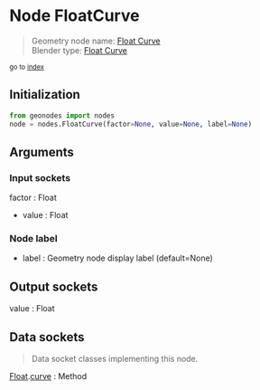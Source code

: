 
# Node FloatCurve

> Geometry node name: [Float Curve](https://docs.blender.org/manual/en/latest/modeling/geometry_nodes/material/float_curve.html)<br>
  Blender type: [Float Curve](https://docs.blender.org/api/current/bpy.types.ShaderNodeFloatCurve.html)
  
<sub>go to [index](/docs/index.md)</sub>

## Initialization

```python
from geonodes import nodes
node = nodes.FloatCurve(factor=None, value=None, label=None)
```



## Arguments


### Input sockets

factor : Float
- value : Float

### Node label

- label : Geometry node display label (default=None)

## Output sockets

value : Float

## Data sockets

> Data socket classes implementing this node.
  
[Float](/docs/sockets/Float.md).[curve](/docs/sockets/Float.md#curve) : Method

